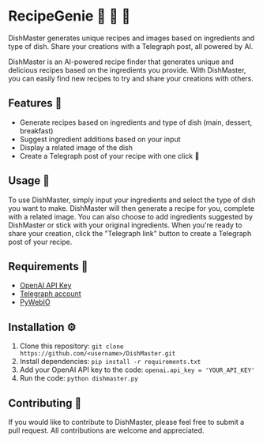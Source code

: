 # RecipeGenie :spaghetti: :cake: :egg:
DishMaster generates unique recipes and images based on ingredients and type of dish. Share your creations with a Telegraph post, all powered by AI.

DishMaster is an AI-powered recipe finder that generates unique and delicious recipes based on the ingredients you provide. With DishMaster, you can easily find new recipes to try and share your creations with others.

## Features :star2:

- Generate recipes based on ingredients and type of dish (main, dessert, breakfast)
- Suggest ingredient additions based on your input
- Display a related image of the dish
- Create a Telegraph post of your recipe with one click :rocket:

## Usage :thinking:

To use DishMaster, simply input your ingredients and select the type of dish you want to make. DishMaster will then generate a recipe for you, complete with a related image. You can also choose to add ingredients suggested by DishMaster or stick with your original ingredients. When you're ready to share your creation, click the "Telegraph link" button to create a Telegraph post of your recipe.

## Requirements :wrench:

- [OpenAI API Key](https://beta.openai.com/signup)
- [Telegraph account](https://telegraph.p3k.io)
- [PyWebIO](https://github.com/webio/pywebio)

## Installation :gear:

1. Clone this repository: `git clone https://github.com/<username>/DishMaster.git`
2. Install dependencies: `pip install -r requirements.txt`
3. Add your OpenAI API key to the code: `openai.api_key = 'YOUR_API_KEY'`
4. Run the code: `python dishmaster.py`

## Contributing :handshake:

If you would like to contribute to DishMaster, please feel free to submit a pull request. All contributions are welcome and appreciated.
